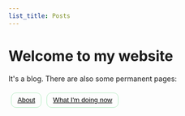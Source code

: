 ```yaml
---
list_title: Posts
---
```


<h1>Welcome to my website</h1>
<p>It's a blog. There are also some permanent pages:</p>
<div style="display: flex; margin-bottom: 2em;">
  <button style="border: 1px solid #B5EDC2; background-color: inherit; margin: 0.375em; padding: 0.5em; border-radius: 10px;"><a href="about" style="margin: 0.375em; color: black;">About</a></button>
  <button style="border: 1px solid #B5EDC2; background-color: inherit; margin: 0.375em; padding: 0.5em; border-radius: 10px;"><a href="now" style="margin: 0.375em; color: black;">What I'm doing now</a></button>
</div>

